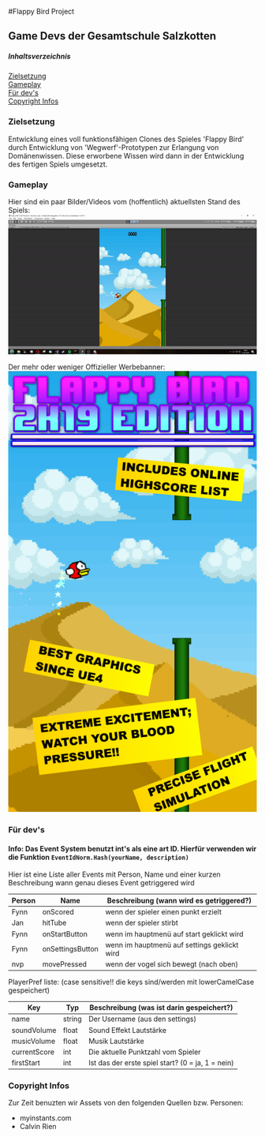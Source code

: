 #Flappy Bird Project
## Game Devs der Gesamtschule Salzkotten
##### Inhaltsverzeichnis
[Zielsetzung](#zielsetzung)   
[Gameplay](#gameplay)   
[Für dev's](#devstuff)   
[Copyright Infos](#copyright)   

<a name="zielsetzung">

### Zielsetzung
Entwicklung eines voll funktionsfähigen Clones des Spieles 'Flappy Bird' durch Entwicklung von 'Wegwerf'-Prototypen zur Erlangung von Domänenwissen. Diese erworbene Wissen wird dann in der Entwicklung des fertigen Spiels umgesetzt.

<a name="gameplay">

### Gameplay
Hier sind ein paar Bilder/Videos vom (hoffentlich) aktuellsten Stand des Spiels:   
![](./gameplay.gif "gameplay gif")   
   
Der mehr oder weniger Offizieller Werbebanner:
![](./ad.png "werbebanner")

<a name="devstuff">

### Für dev's
#### Info: Das Event System benutzt int's als eine art ID. Hierfür verwenden wir die Funktion ``EventIdNorm.Hash(yourName, description)``
Hier ist eine Liste aller Events mit Person, Name und einer kurzen Beschreibung wann genau dieses Event getriggered wird   

| Person | Name             | Beschreibung (wann wird es getriggered?)        |
|--------|------------------|-------------------------------------------------|
| Fynn   | onScored         | wenn der spieler einen punkt erzielt            |
| Jan    | hitTube          | wenn der spieler stirbt                         |
| Fynn   | onStartButton    | wenn im hauptmenü auf start geklickt wird       |
| Fynn   | onSettingsButton | wenn im hauptmenü auf settings geklickt wird    |
| nvp    | movePressed      | wenn der vogel sich bewegt (nach oben)          |
   
PlayerPref liste: (case sensitive!! die keys sind/werden mit lowerCamelCase gespeichert)   

| Key          | Typ    | Beschreibung (was ist darin gespeichert?)         |
|--------------|--------|---------------------------------------------------|
| name         | string | Der Username (aus den settings)                   |
| soundVolume  | float  | Sound Effekt Lautstärke                           |
| musicVolume  | float  | Musik Lautstärke                                  |
| currentScore | int    | Die aktuelle Punktzahl vom Spieler                |
| firstStart   | int    | Ist das der erste spiel start? (0 = ja, 1 = nein) |

<a name="copyright">

### Copyright Infos
Zur Zeit benuzten wir Assets von den folgenden Quellen bzw. Personen:
- myinstants.com
- Calvin Rien